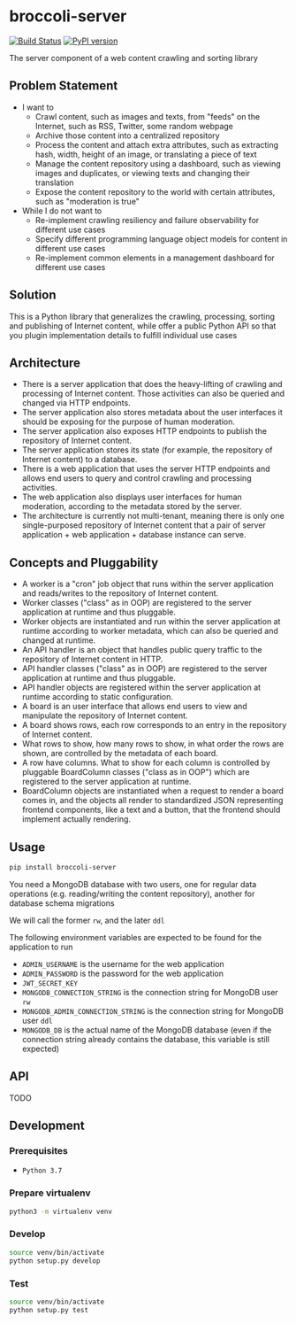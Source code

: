 # broccoli-server
[![Build Status](https://travis-ci.org/broccoli-platform/broccoli-server.svg?branch=master)](https://travis-ci.org/broccoli-platform/broccoli-server)
[![PyPI version](https://badge.fury.io/py/broccoli-server.svg)](https://badge.fury.io/py/broccoli-server)

The server component of a web content crawling and sorting library

## Problem Statement
* I want to
    * Crawl content, such as images and texts, from "feeds" on the Internet, such as RSS, Twitter, some random webpage
    * Archive those content into a centralized repository
    * Process the content and attach extra attributes, such as extracting hash, width, height of an image, or translating a piece of text
    * Manage the content repository using a dashboard, such as viewing images and duplicates, or viewing texts and changing their translation
    * Expose the content repository to the world with certain attributes, such as "moderation is true"
* While I do not want to
    * Re-implement crawling resiliency and failure observability for different use cases
    * Specify different programming language object models for content in different use cases
    * Re-implement common elements in a management dashboard for different use cases

## Solution
This is a Python library that generalizes the crawling, processing, sorting and publishing of Internet content, while offer a public Python API so that you plugin implementation details to fulfill individual use cases

## Architecture
* There is a server application that does the heavy-lifting of crawling and processing of Internet content. Those activities can also be queried and changed via HTTP endpoints.
* The server application also stores metadata about the user interfaces it should be exposing for the purpose of human moderation.
* The server application also exposes HTTP endpoints to publish the repository of Internet content.
* The server application stores its state (for example, the repository of Internet content) to a database.
* There is a web application that uses the server HTTP endpoints and allows end users to query and control crawling and processing activities.
* The web application also displays user interfaces for human moderation, according to the metadata stored by the server.
* The architecture is currently not multi-tenant, meaning there is only one single-purposed repository of Internet content that a pair of server application + web application + database instance can serve.

## Concepts and Pluggability
* A worker is a "cron" job object that runs within the server application and reads/writes to the repository of Internet content.
* Worker classes ("class" as in OOP) are registered to the server application at runtime and thus pluggable.
* Worker objects are instantiated and run within the server application at runtime according to worker metadata, which can also be queried and changed at runtime.
* An API handler is an object that handles public query traffic to the repository of Internet content in HTTP.
* API handler classes ("class" as in OOP) are registered to the server application at runtime and thus pluggable.
* API handler objects are registered within the server application at runtime according to static configuration.
* A board is an user interface that allows end users to view and manipulate the repository of Internet content.
* A board shows rows, each row corresponds to an entry in the repository of Internet content.
* What rows to show, how many rows to show, in what order the rows are shown, are controlled by the metadata of each board.
* A row have columns. What to show for each column is controlled by pluggable BoardColumn classes ("class as in OOP") which are registered to the server application at runtime.
* BoardColumn objects are instantiated when a request to render a board comes in, and the objects all render to standardized JSON representing frontend components, like a text and a button, that the frontend should implement actually rendering.

## Usage
```bash
pip install broccoli-server
```

You need a MongoDB database with two users, one for regular data operations (e.g. reading/writing the content repository), another for database schema migrations

We will call the former `rw`, and the later `ddl`

The following environment variables are expected to be found for the application to run
* `ADMIN_USERNAME` is the username for the web application
* `ADMIN_PASSWORD` is the password for the web application
* `JWT_SECRET_KEY`
* `MONGODB_CONNECTION_STRING` is the connection string for MongoDB user `rw`
* `MONGODB_ADMIN_CONNECTION_STRING` is the connection string for MongoDB user `ddl`
* `MONGODB_DB` is the actual name of the MongoDB database (even if the connection string already contains the database, this variable is still expected)

## API
TODO

## Development
### Prerequisites
* `Python 3.7`

### Prepare virtualenv
```bash
python3 -m virtualenv venv
```

### Develop
```bash
source venv/bin/activate
python setup.py develop
```

### Test
```bash
source venv/bin/activate
python setup.py test
```